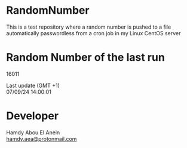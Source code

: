# RandomNumber    
This is a test repository where a random number is pushed to a file automatically passwordless from a cron job in my Linux CentOS server    
# Random Number of the last run   
16011
      
Last update (GMT +1)    
07/09/24 14:00:01
# Developer    
Hamdy Abou El Anein   
hamdy.aea@protonmail.com
